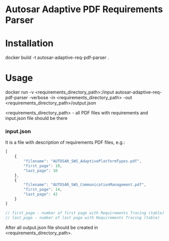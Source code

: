 # Autosar Adaptive PDF Requirements Parser

# Installation
docker build -t autosar-adaptive-req-pdf-parser .

# Usage
docker run -v <requirements_directory_path>:/input autosar-adaptive-req-pdf-parser -verbose -in <requirements_directory_path> -out <requirements_directory_path>/output.json

<requirements_directory_path> - all PDF files with requirements and input.json file should be there

### input.json
It is a file with description of requirements PDF files, e.g.:


```javascript
[
    {
        "filename": "AUTOSAR_SWS_AdaptivePlatformTypes.pdf",
        "first_page": 10,
        "last_page": 10
    },
    {
        "filename": "AUTOSAR_SWS_CommunicationManagement.pdf",
        "first_page": 14,
        "last_page": 42
    }
]

// first_page - number of first page with Requirements Tracing (table)
// last_page - number of last page with Requirements Tracing (table)

```

After all output.json file should be created in <requirements_directory_path>.